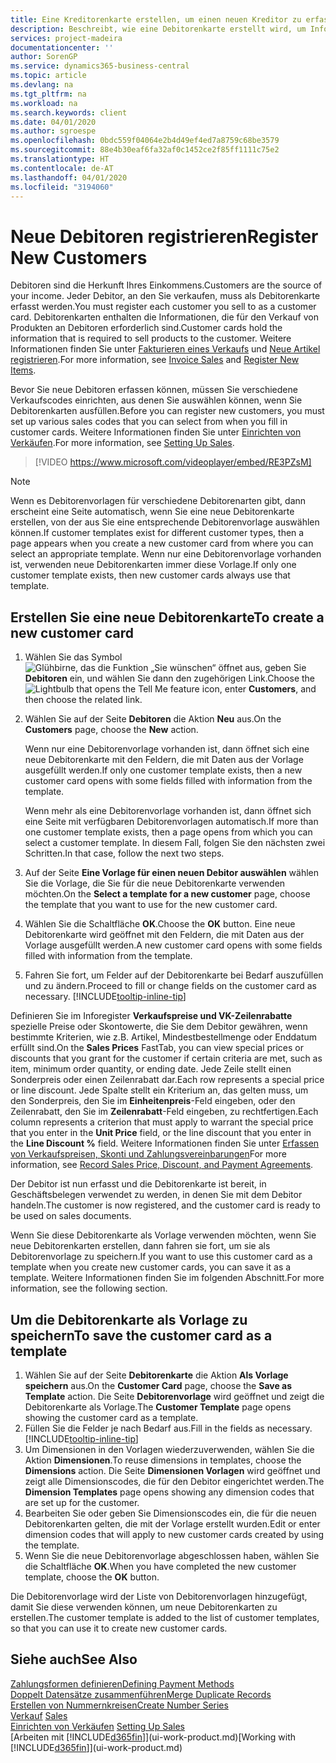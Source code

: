 ```yaml
---
title: Eine Kreditorenkarte erstellen, um einen neuen Kreditor zu erfassen | Microsoft Docs
description: Beschreibt, wie eine Debitorenkarte erstellt wird, um Informationen zu jedem neuen Debitor oder Clients zu erfassen, an die Sie verkaufen.
services: project-madeira
documentationcenter: ''
author: SorenGP
ms.service: dynamics365-business-central
ms.topic: article
ms.devlang: na
ms.tgt_pltfrm: na
ms.workload: na
ms.search.keywords: client
ms.date: 04/01/2020
ms.author: sgroespe
ms.openlocfilehash: 0bdc559f04064e2b4d49ef4ed7a8759c68be3579
ms.sourcegitcommit: 88e4b30eaf6fa32af0c1452ce2f85ff1111c75e2
ms.translationtype: HT
ms.contentlocale: de-AT
ms.lasthandoff: 04/01/2020
ms.locfileid: "3194060"
---
```

# <a name="register-new-customers"></a><span data-ttu-id="c8e28-103">Neue Debitoren registrieren</span><span class="sxs-lookup"><span data-stu-id="c8e28-103">Register New Customers</span></span>
<span data-ttu-id="c8e28-104">Debitoren sind die Herkunft Ihres Einkommens.</span><span class="sxs-lookup"><span data-stu-id="c8e28-104">Customers are the source of your income.</span></span> <span data-ttu-id="c8e28-105">Jeder Debitor, an den Sie verkaufen, muss als Debitorenkarte erfasst werden.</span><span class="sxs-lookup"><span data-stu-id="c8e28-105">You must register each customer you sell to as a customer card.</span></span> <span data-ttu-id="c8e28-106">Debitorenkarten enthalten die Informationen, die für den Verkauf von Produkten an Debitoren erforderlich sind.</span><span class="sxs-lookup"><span data-stu-id="c8e28-106">Customer cards hold the information that is required to sell products to the customer.</span></span> <span data-ttu-id="c8e28-107">Weitere Informationen finden Sie unter [Fakturieren eines Verkaufs](sales-how-invoice-sales.md) und [Neue Artikel registrieren](inventory-how-register-new-items.md).</span><span class="sxs-lookup"><span data-stu-id="c8e28-107">For more information, see [Invoice Sales](sales-how-invoice-sales.md) and [Register New Items](inventory-how-register-new-items.md).</span></span>  

<span data-ttu-id="c8e28-108">Bevor Sie neue Debitoren erfassen können, müssen Sie verschiedene Verkaufscodes einrichten, aus denen Sie auswählen können, wenn Sie Debitorenkarten ausfüllen.</span><span class="sxs-lookup"><span data-stu-id="c8e28-108">Before you can register new customers, you must set up various sales codes that you can select from when you fill in customer cards.</span></span> <span data-ttu-id="c8e28-109">Weitere Informationen finden Sie unter [Einrichten von Verkäufen](sales-setup-sales.md).</span><span class="sxs-lookup"><span data-stu-id="c8e28-109">For more information, see [Setting Up Sales](sales-setup-sales.md).</span></span>

> [!VIDEO https://www.microsoft.com/videoplayer/embed/RE3PZsM]

> [!NOTE]  
> <span data-ttu-id="c8e28-110">Wenn es Debitorenvorlagen für verschiedene Debitorenarten gibt, dann erscheint eine Seite automatisch, wenn Sie eine neue Debitorenkarte erstellen, von der aus Sie eine entsprechende Debitorenvorlage auswählen können.</span><span class="sxs-lookup"><span data-stu-id="c8e28-110">If customer templates exist for different customer types, then a page appears when you create a new customer card from where you can select an appropriate template.</span></span> <span data-ttu-id="c8e28-111">Wenn nur eine Debitorenvorlage vorhanden ist, verwenden neue Debitorenkarten immer diese Vorlage.</span><span class="sxs-lookup"><span data-stu-id="c8e28-111">If only one customer template exists, then new customer cards always use that template.</span></span>  

## <a name="to-create-a-new-customer-card"></a><span data-ttu-id="c8e28-112">Erstellen Sie eine neue Debitorenkarte</span><span class="sxs-lookup"><span data-stu-id="c8e28-112">To create a new customer card</span></span>
1. <span data-ttu-id="c8e28-113">Wählen Sie das Symbol ![Glühbirne, das die Funktion „Sie wünschen“ öffnet](media/ui-search/search_small.png "Tell Me-Funktion") aus, geben Sie **Debitoren** ein, und wählen Sie dann den zugehörigen Link.</span><span class="sxs-lookup"><span data-stu-id="c8e28-113">Choose the ![Lightbulb that opens the Tell Me feature](media/ui-search/search_small.png "Tell me what you want to do") icon, enter **Customers**, and then choose the related link.</span></span>  
2. <span data-ttu-id="c8e28-114">Wählen Sie auf der Seite **Debitoren** die Aktion **Neu** aus.</span><span class="sxs-lookup"><span data-stu-id="c8e28-114">On the **Customers** page, choose the **New** action.</span></span>

    <span data-ttu-id="c8e28-115">Wenn nur eine Debitorenvorlage vorhanden ist, dann öffnet sich eine neue Debitorenkarte mit den Feldern, die mit Daten aus der Vorlage ausgefüllt werden.</span><span class="sxs-lookup"><span data-stu-id="c8e28-115">If only one customer template exists, then a new customer card opens with some fields filled with information from the template.</span></span>

    <span data-ttu-id="c8e28-116">Wenn mehr als eine Debitorenvorlage vorhanden ist, dann öffnet sich eine Seite mit verfügbaren Debitorenvorlagen automatisch.</span><span class="sxs-lookup"><span data-stu-id="c8e28-116">If more than one customer template exists, then a page opens from which you can select a customer template.</span></span> <span data-ttu-id="c8e28-117">In diesem Fall, folgen Sie den nächsten zwei Schritten.</span><span class="sxs-lookup"><span data-stu-id="c8e28-117">In that case, follow the next two steps.</span></span>
3. <span data-ttu-id="c8e28-118">Auf der Seite **Eine Vorlage für einen neuen Debitor auswählen** wählen Sie die Vorlage, die Sie für die neue Debitorenkarte verwenden möchten.</span><span class="sxs-lookup"><span data-stu-id="c8e28-118">On the **Select a template for a new customer** page, choose the template that you want to use for the new customer card.</span></span>
4. <span data-ttu-id="c8e28-119">Wählen Sie die Schaltfläche **OK**.</span><span class="sxs-lookup"><span data-stu-id="c8e28-119">Choose the **OK** button.</span></span> <span data-ttu-id="c8e28-120">Eine neue Debitorenkarte wird geöffnet mit den Feldern, die mit Daten aus der Vorlage ausgefüllt werden.</span><span class="sxs-lookup"><span data-stu-id="c8e28-120">A new customer card opens with some fields filled with information from the template.</span></span>  
5. <span data-ttu-id="c8e28-121">Fahren Sie fort, um Felder auf der Debitorenkarte bei Bedarf auszufüllen und zu ändern.</span><span class="sxs-lookup"><span data-stu-id="c8e28-121">Proceed to fill or change fields on the customer card as necessary.</span></span> [!INCLUDE[tooltip-inline-tip](includes/tooltip-inline-tip_md.md)]

<span data-ttu-id="c8e28-122">Definieren Sie im Inforegister **Verkaufspreise und VK-Zeilenrabatte** spezielle Preise oder Skontowerte, die Sie dem Debitor gewähren, wenn bestimmte Kriterien, wie z.B. Artikel, Mindestbestellmenge oder Enddatum erfüllt sind.</span><span class="sxs-lookup"><span data-stu-id="c8e28-122">On the **Sales Prices** FastTab, you can view special prices or discounts that you grant for the customer if certain criteria are met, such as item, minimum order quantity, or ending date.</span></span> <span data-ttu-id="c8e28-123">Jede Zeile stellt einen Sonderpreis oder einen Zeilenrabatt dar.</span><span class="sxs-lookup"><span data-stu-id="c8e28-123">Each row represents a special price or line discount.</span></span> <span data-ttu-id="c8e28-124">Jede Spalte stellt ein Kriterium an, das gelten muss, um den Sonderpreis, den Sie im **Einheitenpreis**-Feld eingeben, oder den Zeilenrabatt, den Sie im **Zeilenrabatt**-Feld eingeben, zu rechtfertigen.</span><span class="sxs-lookup"><span data-stu-id="c8e28-124">Each column represents a criterion that must apply to warrant the special price that you enter in the **Unit Price** field, or the line discount that you enter in the **Line Discount %** field.</span></span> <span data-ttu-id="c8e28-125">Weitere Informationen finden Sie unter [Erfassen von Verkaufspreisen, Skonti und Zahlungsvereinbarungen](sales-how-record-sales-price-discount-payment-agreements.md)</span><span class="sxs-lookup"><span data-stu-id="c8e28-125">For more information, see [Record Sales Price, Discount, and Payment Agreements](sales-how-record-sales-price-discount-payment-agreements.md).</span></span>

<span data-ttu-id="c8e28-126">Der Debitor ist nun erfasst und die Debitorenkarte ist bereit, in Geschäftsbelegen verwendet zu werden, in denen Sie mit dem Debitor handeln.</span><span class="sxs-lookup"><span data-stu-id="c8e28-126">The customer is now registered, and the customer card is ready to be used on sales documents.</span></span>

<span data-ttu-id="c8e28-127">Wenn Sie diese Debitorenkarte als Vorlage verwenden möchten, wenn Sie neue Debitorenkarten erstellen, dann fahren sie fort, um sie als Debitorenvorlage zu speichern.</span><span class="sxs-lookup"><span data-stu-id="c8e28-127">If you want to use this customer card as a template when you create new customer cards, you can save it as a template.</span></span> <span data-ttu-id="c8e28-128">Weitere Informationen finden Sie im folgenden Abschnitt.</span><span class="sxs-lookup"><span data-stu-id="c8e28-128">For more information, see the following section.</span></span>

## <a name="to-save-the-customer-card-as-a-template"></a><span data-ttu-id="c8e28-129">Um die Debitorenkarte als Vorlage zu speichern</span><span class="sxs-lookup"><span data-stu-id="c8e28-129">To save the customer card as a template</span></span>
1. <span data-ttu-id="c8e28-130">Wählen Sie auf der Seite **Debitorenkarte** die Aktion **Als Vorlage speichern** aus.</span><span class="sxs-lookup"><span data-stu-id="c8e28-130">On the **Customer Card** page, choose the **Save as Template** action.</span></span> <span data-ttu-id="c8e28-131">Die Seite **Debitorenvorlage** wird geöffnet und zeigt die Debitorenkarte als Vorlage.</span><span class="sxs-lookup"><span data-stu-id="c8e28-131">The **Customer Template** page opens showing the customer card as a template.</span></span>
2. <span data-ttu-id="c8e28-132">Füllen Sie die Felder je nach Bedarf aus.</span><span class="sxs-lookup"><span data-stu-id="c8e28-132">Fill in the fields as necessary.</span></span> [!INCLUDE[tooltip-inline-tip](includes/tooltip-inline-tip_md.md)]
3. <span data-ttu-id="c8e28-133">Um Dimensionen in den Vorlagen wiederzuverwenden, wählen Sie die Aktion **Dimensionen**.</span><span class="sxs-lookup"><span data-stu-id="c8e28-133">To reuse dimensions in templates, choose the **Dimensions** action.</span></span> <span data-ttu-id="c8e28-134">Die Seite **Dimensionen Vorlagen** wird geöffnet und zeigt alle Dimensionscodes, die für den Debitor eingerichtet werden.</span><span class="sxs-lookup"><span data-stu-id="c8e28-134">The **Dimension Templates** page opens showing any dimension codes that are set up for the customer.</span></span>
4. <span data-ttu-id="c8e28-135">Bearbeiten Sie oder geben Sie Dimensionscodes ein, die für die neuen Debitorenkarten gelten, die mit der Vorlage erstellt wurden.</span><span class="sxs-lookup"><span data-stu-id="c8e28-135">Edit or enter dimension codes that will apply to new customer cards created by using the template.</span></span>  
5. <span data-ttu-id="c8e28-136">Wenn Sie die neue Debitorenvorlage abgeschlossen haben, wählen Sie die Schaltfläche **OK**.</span><span class="sxs-lookup"><span data-stu-id="c8e28-136">When you have completed the new customer template, choose the **OK** button.</span></span>

<span data-ttu-id="c8e28-137">Die Debitorenvorlage wird der Liste von Debitorenvorlagen hinzugefügt, damit Sie diese verwenden können, um neue Debitorenkarten zu erstellen.</span><span class="sxs-lookup"><span data-stu-id="c8e28-137">The customer template is added to the list of customer templates, so that you can use it to create new customer cards.</span></span>

## <a name="see-also"></a><span data-ttu-id="c8e28-138">Siehe auch</span><span class="sxs-lookup"><span data-stu-id="c8e28-138">See Also</span></span>
[<span data-ttu-id="c8e28-139">Zahlungsformen definieren</span><span class="sxs-lookup"><span data-stu-id="c8e28-139">Defining Payment Methods</span></span>](finance-payment-methods.md)  
[<span data-ttu-id="c8e28-140">Doppelt Datensätze zusammenführen</span><span class="sxs-lookup"><span data-stu-id="c8e28-140">Merge Duplicate Records</span></span>](sales-how-merge-duplicate-records.md)  
[<span data-ttu-id="c8e28-141">Erstellen von Nummernkreisen</span><span class="sxs-lookup"><span data-stu-id="c8e28-141">Create Number Series</span></span>](ui-create-number-series.md)  
<span data-ttu-id="c8e28-142">[Verkauf](sales-manage-sales.md)  </span><span class="sxs-lookup"><span data-stu-id="c8e28-142">[Sales](sales-manage-sales.md)  </span></span>  
<span data-ttu-id="c8e28-143">[Einrichten von Verkäufen](sales-setup-sales.md)  </span><span class="sxs-lookup"><span data-stu-id="c8e28-143">[Setting Up Sales](sales-setup-sales.md)  </span></span>  
<span data-ttu-id="c8e28-144">[Arbeiten mit [!INCLUDE[d365fin](includes/d365fin_md.md)]](ui-work-product.md)</span><span class="sxs-lookup"><span data-stu-id="c8e28-144">[Working with [!INCLUDE[d365fin](includes/d365fin_md.md)]](ui-work-product.md)</span></span>
